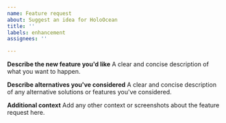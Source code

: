 ```yaml
---
name: Feature request
about: Suggest an idea for HoloOcean
title: ''
labels: enhancement
assignees: ''

---
```


**Describe the new feature you'd like**
A clear and concise description of what you want to happen.

**Describe alternatives you've considered**
A clear and concise description of any alternative solutions or features you've considered.

**Additional context**
Add any other context or screenshots about the feature request here.
